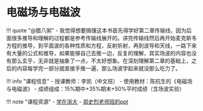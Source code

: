 # 电磁场与电磁波
!!! quote "@腊八粥"
    - 我觉得想要搞懂这本书首先得学好第二章传输线，因为后面很多推导和理解的过程都是参考传输线展开的。讲完传输线然后再开始麦克斯韦方程的推导，到平面波的各种性质和方程，反射折射，再到波导和天线，一路下来有大量的公式和推导，如果能够自己去推一边，反复的理解，其实场波的内容也没有那么玄乎，无非就是抽象了一点，不太好想象。在深刻理解第二章的基础上，之后的内容每学完一部分就直接手推一遍，那么场波学起来就没那么吃力了。

!!! info "课程信息"
    - 授课教师：李凯（中文班）
    - 使用教材：陈抗生的《电磁场与电磁波》
    - 成绩组成：15%期中+35%期末+50%平时成绩（含场波实验）

!!! note "课程资源"
    - [学在浙大](https://courses.zju.edu.cn/course/70172/content#/)
    - [郑史烈老师班的ppt](https://www.cc98.org/topic/5368821)


